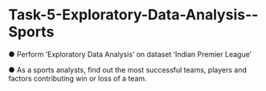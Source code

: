 # Task-5-Exploratory-Data-Analysis--Sports

● Perform ‘Exploratory Data Analysis’ on dataset ‘Indian Premier League’

● As a sports analysts, find out the most successful teams, players and factors contributing win or loss of a team.
